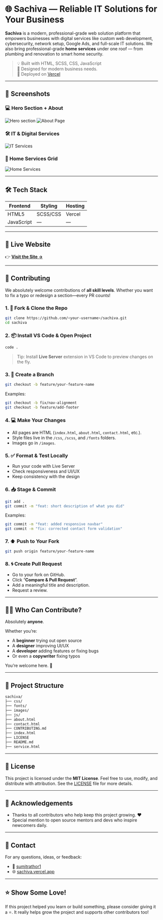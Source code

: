# 🌐 Sachiva — Reliable IT Solutions for Your Business

**Sachiva** is a modern, professional-grade web solution platform that empowers businesses with digital services like custom web development, cybersecurity, network setup, Google Ads, and full-scale IT solutions. We also bring professional-grade **home services** under one roof — from plumbing and renovation to smart home security.

> 💡 Built with HTML, SCSS, CSS, JavaScript  
> 🧠 Designed for modern business needs.  
> 🚀 Deployed on [Vercel](https://sachiva.vercel.app/)

---

## 📸 Screenshots

### 💻 Hero Section + About
![Hero section](https://github.com/sachiva1/sachiva/blob/main/images/image.png)
![About Page](https://github.com/sachiva1/sachiva/blob/main/images/image1.png)

### 🛠 IT & Digital Services
![IT Services](https://github.com/sachiva1/sachiva/blob/main/images/image-2.png)

### 🧹 Home Services Grid
![Home Services](https://github.com/lohi-cell/sachiva/blob/main/images/image-1.png)

---

## 🛠 Tech Stack

| Frontend | Styling  | Hosting |
|----------|----------|---------|
| HTML5    | SCSS/CSS | Vercel  |
| JavaScript | —      | —       |

---

## 🚀 Live Website

👉 [**Visit the Site →**](https://sachiva.vercel.app/)

---

## 🤝 Contributing

We absolutely welcome contributions of **all skill levels**. Whether you want to fix a typo or redesign a section—every PR counts!

### 1. 🍴 Fork & Clone the Repo

```bash
git clone https://github.com/<your-username>/sachiva.git
cd sachiva
````

### 2. 📦 Install VS Code & Open Project

```bash
code .
```

> Tip: Install **Live Server** extension in VS Code to preview changes on the fly.

### 3. 🌱 Create a Branch

```bash
git checkout -b feature/your-feature-name
```

Examples:

```bash
git checkout -b fix/nav-alignment
git checkout -b feature/add-footer
```

### 4. 💻 Make Your Changes

* All pages are HTML (`index.html`, `about.html`, `contact.html`, etc.).
* Style files live in the `/css`, `/scss`, and `/fonts` folders.
* Images go in `/images`.

### 5. ✅ Format & Test Locally

* Run your code with Live Server
* Check responsiveness and UI/UX
* Keep consistency with the design

### 6. 📥 Stage & Commit

```bash
git add .
git commit -m "feat: short description of what you did"
```

Examples:

```bash
git commit -m "feat: added responsive navbar"
git commit -m "fix: corrected contact form validation"
```

### 7. ⬆️ Push to Your Fork

```bash
git push origin feature/your-feature-name
```

### 8. 🌀 Create Pull Request

* Go to your fork on GitHub.
* Click “**Compare & Pull Request**”.
* Add a meaningful title and description.
* Request a review.

---

## 🙋‍♀️ Who Can Contribute?

Absolutely **anyone**.

Whether you’re:

* A **beginner** trying out open source
* A **designer** improving UI/UX
* A **developer** adding features or fixing bugs
* Or even a **copywriter** fixing typos

You’re welcome here. 🌟

---

## 📁 Project Structure

```bash
sachiva/
├── css/
├── fonts/
├── images/
├── js/
├── about.html
├── contact.html
├── CONTRIBUTING.md
├── index.html
├── LICENSE
├── README.md
├── service.html
```

---

## 📄 License

This project is licensed under the **MIT License**.
Feel free to use, modify, and distribute with attribution.
See the [LICENSE](./LICENSE) file for more details.

---

## 🙏 Acknowledgements

* Thanks to all contributors who help keep this project growing. ❤️
* Special mention to open source mentors and devs who inspire newcomers daily.

---

## 💌 Contact

For any questions, ideas, or feedback:

* 📧 [sumitrathor1](https://github.com/sumitrathor1)
* 🌐 [sachiva.vercel.app](https://sachiva.vercel.app)

---

## ⭐ Show Some Love!

If this project helped you learn or build something, please consider giving it a ⭐.
It really helps grow the project and supports other contributors too!

